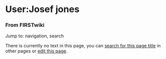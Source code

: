 

# User:Josef jones

### From FIRSTwiki

Jump to: navigation, search

There is currently no text in this page, you can [search for this page
title](/index.php/Special:Search/Josef_jones "Special:Search/Josef jones" ) in
other pages or [edit this
page](http://www.firstwiki.net/index.php?title=User:Josef_jones&action=edit
"http://www.firstwiki.net/index.php?title=User:Josef_jones&action=edit" ).

